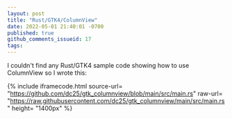 ```yaml
---
layout: post
title: "Rust/GTK4/ColumnView"
date: 2022-05-01 21:40:01 -0700
published: true
github_comments_issueid: 17
tags:
---
```


I couldn't find any Rust/GTK4 sample code showing how to use ColumnView so I wrote this:


{% include iframecode.html 
              source-url= "https://github.com/dc25/gtk_columnview/blob/main/src/main.rs"
              raw-url=    "https://raw.githubusercontent.com/dc25/gtk_columnview/main/src/main.rs"
              height=     "1400px" %}

